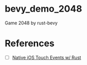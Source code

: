 # bevy_demo_2048
Game 2048 by rust-bevy


# References

- [ ] [Native iOS Touch Events w/ Rust](https://dev.to/wadecodez/bevy-native-ios-touch-events-49p3)
